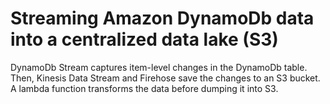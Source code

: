 # Streaming Amazon DynamoDb data into a centralized data lake (S3)
DynamoDb Stream captures item-level changes in the DynamoDb table. Then, Kinesis Data Stream and Firehose save the changes to an S3 bucket. A lambda function transforms the data before dumping it into S3.
